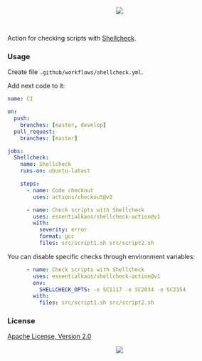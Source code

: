 <p align="center"><a href="#readme"><img src="https://gh.kaos.st/shellcheck-action.svg"/></a></p>

<br/>

Action for checking scripts with [Shellcheck](https://github.com/koalaman/shellcheck).

### Usage

Create file `.github/workflows/shellcheck.yml`.

Add next code to it:

```yml
name: CI

on:
  push:
    branches: [master, develop]
  pull_request:
    branches: [master]

jobs:
  Shellcheck:
    name: Shellcheck
    runs-on: ubuntu-latest

    steps:
      - name: Code checkout
        uses: actions/checkout@v2

      - name: Check scripts with Shellcheck
        uses: essentialkaos/shellcheck-action@v1
        with:
          severity: error
          format: gcc
          files: src/script1.sh src/script2.sh

```

You can disable specific checks through environment variables:

```yml
      - name: Check scripts with Shellcheck
        uses: essentialkaos/shellcheck-action@v1
        env:
          SHELLCHECK_OPTS: -e SC1117 -e SC2034 -e SC2154
        with:
          files: src/script1.sh src/script2.sh
```

### License

[Apache License, Version 2.0](https://www.apache.org/licenses/LICENSE-2.0)

<p align="center"><a href="https://essentialkaos.com"><img src="https://gh.kaos.st/ekgh.svg"/></a></p>
